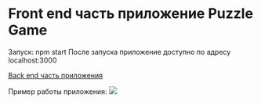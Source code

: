 # Front end  часть приложение Puzzle Game

Запуск: npm start
После запуска приложение доступно по адресу localhost:3000

[Back end часть приложения](https://github.com/airoson/puzzles-backend)

Пример работы приложения:
![](sample_usage.gif)